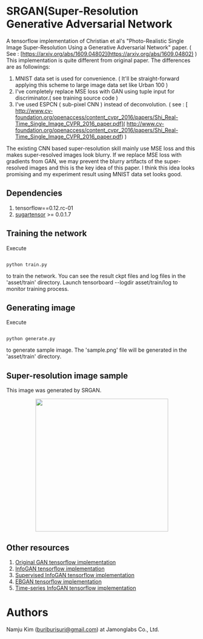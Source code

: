 # SRGAN(Super-Resolution Generative Adversarial Network
A tensorflow implementation of Christian et al's "Photo-Realistic Single Image Super-Resolution Using a Generative Adversarial Network" paper. 
( See : [https://arxiv.org/abs/1609.04802](https://arxiv.org/abs/1609.04802) ) 
This implementation is quite different from original paper.  The differences are as followings:

1. MNIST data set is used for convenience. ( It'll be straight-forward applying this scheme to large image data set like Urban 100 )  
1. I've completely replace MSE loss with GAN using tuple input for discriminator.( see training source code )
1. I've used ESPCN ( sub-pixel CNN ) instead of deconvolution. ( see : [ http://www.cv-foundation.org/openaccess/content_cvpr_2016/papers/Shi_Real-Time_Single_Image_CVPR_2016_paper.pdf]( http://www.cv-foundation.org/openaccess/content_cvpr_2016/papers/Shi_Real-Time_Single_Image_CVPR_2016_paper.pdf) )

The existing CNN based super-resolution skill mainly use MSE loss and this makes super-resolved images look blurry. 
If we replace MSE loss with gradients from GAN, we may prevent the blurry artifacts of the super-resolved images 
and this is the key idea of this paper. I think this idea looks promising and my experiment result using MNIST data set looks good.        

## Dependencies

1. tensorflow==0.12.rc-01
1. [sugartensor](https://github.com/buriburisuri/sugartensor) >= 0.0.1.7

## Training the network

Execute
<pre><code>
python train.py
</code></pre>
to train the network. You can see the result ckpt files and log files in the 'asset/train' directory.
Launch tensorboard --logdir asset/train/log to monitor training process.


## Generating image
 
Execute
<pre><code>
python generate.py
</code></pre>
to generate sample image.  The 'sample.png' file will be generated in the 'asset/train' directory.

## Super-resolution image sample

This image was generated by SRGAN.
<p align="center">
  <img src="https://raw.githubusercontent.com/buriburisuri/SRGAN/master/png/sample.png" width="350"/>
</p>
  

## Other resources

1. [Original GAN tensorflow implementation](https://github.com/buriburisuri/sugartensor/blob/master/sugartensor/example/mnist_gan.py)
1. [InfoGAN tensorflow implementation](https://github.com/buriburisuri/sugartensor/blob/master/sugartensor/example/mnist_info_gan.py)
1. [Supervised InfoGAN tensorflow implementation](https://github.com/buriburisuri/supervised_infogan)
1. [EBGAN tensorflow implementation](https://github.com/buriburisuri/ebgan)
1. [Time-series InfoGAN tensorflow implementation](https://github.com/buriburisuri/timeseries_gan)

# Authors
Namju Kim (buriburisuri@gmail.com) at Jamonglabs Co., Ltd.
